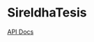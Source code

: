 # SireldhaTesis

<a href="https://documenter.getpostman.com/view/249745/sireldha/6Z3srmn">API Docs</a>





